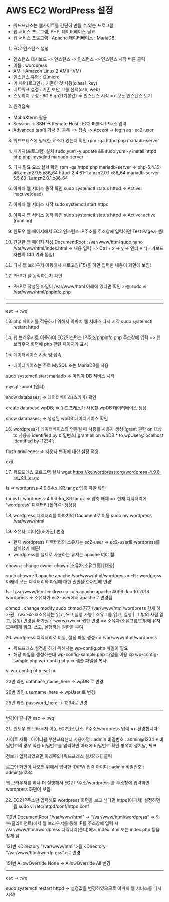 #  AWS EC2 WordPress 설정 
- 워드프레스는 웹사이트를 간단히 만들 수 있는 프로그램
- 웹 서비스 프로그램, PHP, 데이터베이스 필요
- 웹 서비스 프로그램 : Apache
  데이터베이스 : MariaDB

1. EC2 인스턴스 생성
- 인스턴스 대시보드 -> 인스턴스 -> 인스턴스 -> 인스턴스 시작 버튼 클릭
- 이름 : wordpress
- AMI : Amazon Linux 2 AMI(HVM)
- 인스턴스 유형 : t2.micro
- 키 페어(로그인) : 기존이 것 사용(class1_key)
- 네트워크 설정 : 기존 보안 그룹 선택(ssh, web)
- 스토리지 구성 : 8GiB gp2(기본값)
=> 인스턴스 시작 => 모든 인스턴스 보기

2. 원격접속
- MobaXterm 활용
- Session -> SSH -> Remote Host : EC2 퍼블릭 IP주소 입력
- Advanced tap에 가서 키 등록
=> 접속 -> Accept -> login as : ec2-user

3. 워드프레스에 필요한 요소가 있는지 확인
rpm -qa httpd php mariadb-server

4. 패키지(프로그램) 설치
sudo yum -y update && sudo yum -y install httpd php php-mysqlnd mariadb-server

5. 다시 필요 요소 설치 확인
rpm -qa httpd php mariadb-server
=> php-5.4.16-46.amzn2.0.5.x86_64
     httpd-2.4.61-1.amzn2.0.1.x86_64 
     mariadb-server-5.5.68-1.amzn2.0.1.x86_64

6. 아파치 웹 서비스 동작 확인
sudo systemctl status httpd
=> Active: inactive(dead)

7. 아파치 웹 서비스 시작
sudo systemctl start httpd

8. 아파치 웹 서비스 동작 확인
sudo systemctl status httpd
=>  Active: active (running)

9. 윈도우 웹 페이지에서 EC2 인스턴스 IP주소를 주소창에 입력하면 Test Page가 뜸!

10. 간단한 웹 페이지 작성
DocumentRoot : /var/www/html
sudo nano /var/www/html/index.html
=> 내용 입력
=> Ctrl + x -> y -> 엔터
※ ^(= 키보드 자판의 Ctrl 키와 동일)

11. 다시 웹 브라우저 이동해서 새로고침(F5)을 하면 입력한 내용이 화면에 보임!

12. PHP가 잘 동작하는지 확인
- PHP로 작성된 파일이 /var/www/html 아래에 있다면 확인 가능
sudo vi /var/www/html/phpinfo.php
---
<?php
    phpinfo();
?>
---
esc -> :wq

13. php 페이지를 적용하기 위해서 아파치 웹 서비스 다시 시작
sudo systemctl restart httpd

14. 웹 브라우저로 이동하여 EC2인스턴스 IP주소/phpinfo.php 주소창에 입력
=> 웹 브라우저 화면에 php 관련 페이지가 표시

15. 데이터베이스 시작 및 접속
- 데이터베이스는 주로 MySQL 또는 MariaDB를 사용

sudo systemctl start mariadb
=> 마리아 DB 서비스 시작

mysql -uroot (엔터)

show databases;
=> 데이터베이스(스키마) 확인

create database wpDB;
=> 워드프레스가 사용할 wpDB 데이터베이스 생성

show databases;
=> 생성된 wpDB 데이터베이스 확인

16. wordpress가 데이터베이스와 연동될 때 사용할 사용자 생성
(grant 권한 on 대상 to 사용자 identified by 비밀번호)
grant all on wpDB.* to wpUser@localhost identified by '1234';

flush privileges;
=> 사용자 변경에 대한 설정 적용

exit

17. 워드프레스 프로그램 설치
wget https://ko.wordpress.org/wordpress-4.9.6-ko_KR.tar.gz

ls
=> wordpress-4.9.6-ko_KR.tar.gz 압축 파일 확인

tar xvfz wordpress-4.9.6-ko_KR.tar.gz
=> 압축 해제
=> 현재 디렉터리에 'wordpress' 디렉터리(폴더)가 생성됨

18. wordpress 디렉터리를 아파치의 Document로 이동
sudo mv wordpress /var/www/html 

19. 소유자, 퍼미션(허가권) 변경
- 현재 wordpress 디렉터리의 소유자는 ec2-user
=> ec2-user로 wordpress를 설치했기 때문!
- wordpress를 실제로 사용하는 유저는 apache 여야 함.

chown : change owner
chown [소유자.소유그룹] [대상]

sudo chown -R apache.apache /var/www/html/wordpress
※ -R : wordpress 아래의 모든 디렉터리와 파일에 대한 권한을 한꺼번에 변경

ls -l /var/www/html
=> drwxr-xr-x 5 apache apache 4096 Jun 10  2018 wordpress
=> 소유자가 ec2-user에서 apache로 변경됨

chmod : change modify
sudo chmod 777 /var/www/html/wordpress
현재 허가권 : rwxr-xr-x(소유자는 읽고,쓰고,실행 가능 | 소유그룹 읽고, 실행 | 그 밖의 사람 읽고, 실행)
변경될 허가권 : rwxrwxrwx
=> 권한 변경
=> 소유자/소유그룹/그밖에 유저 모두에게 읽고, 쓰고, 실행하는 권한을 부여

20. wordpress 디렉터리로 이동, 설정 파일 생성
cd /var/www/html/wordpress

- 워드프레스 설정을 하기 위해서는 wp-config.php 파일이 필요
- 해당 파일을 생성하는데 wp-config-sample.php  파일을 이용
cp wp-config-sample.php wp-config.php
=> 샘플 파일을 복사

vi wp-config.php
:set nu

23번 라인
database_name_here -> wpDB 로 변경

26번 라인
username_here -> wpUser 로 변경

29번 라인
password_here -> 1234로 변경

---

변경이 끝나면
esc -> :wq

21. 윈도우 웹 브라우저 이동 EC2인스턴스 IP주소/wordpress 입력
=> 환경합니다!

사이트 제목 : 아이티윌 부산교육센터
사용자명 : admin
비밀번호 : admin@1234
※ 비밀번호의 경우 약한 비밀번호를 입력하면 아래에 비밀번호 확인 항목이 생겨남, 체크

정보가 입력되었으면 아래쪽의 [워드프레스 설치하기] 클릭

로그인 화면이 나오면 위에서 입력한 ID/PW 입력
아이디 : admin
비밀번호 : admin@1234

웹 브라우저를 하나 더 실행해서 EC2 IP주소/wordpress 를 주소창에 입력하면 wordpress 화면이 보임!

22. EC2 IP주소만 입력해도 wordpress 화면을 보고 싶다면 httpd(아파치) 설정하면 됨
sudo vi /etc/httpd/conf/httpd.conf

119번
DocumentRoot "/var/www/html" -> "/var/www/html/wordpress"
=> 외부(클라이언트)에서 웹 브라우저를 통해 IP를 주소창에 입력 시 /var/www/html/wordpress 디렉터리(폴더)에서 index.html 또는 index.php 등을 찾게 됨

131번
<Directory "/var/www/html">을 <Directory "/var/www/html/wordpress">로 변경

151번
AllowOverride None -> AllowOverride All 변경

---
esc -> :wq

sudo systemctl restart httpd
=> 설정값을 변경하였으므로 아파치 웹 서비스를 다시 시작!